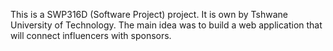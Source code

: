 This is a SWP316D (Software Project) project. It is own by Tshwane University of Technology. The main idea was to build a web application that will connect influencers with sponsors. 
